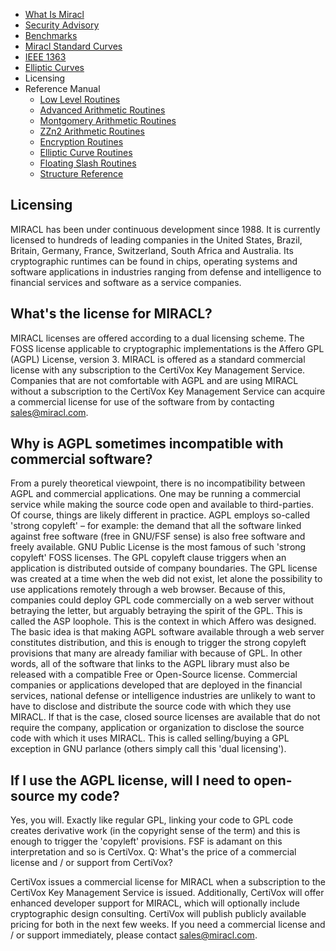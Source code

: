 * [What Is Miracl](README.md)
* [Security Advisory](security-advisory.md)
* [Benchmarks](benchmarks.md)
* [Miracl Standard Curves](miracl-standard-curves.md)
* [IEEE 1363](ieee-1363.md)
* [Elliptic Curves](elliptic-curves.md)
* Licensing
* Reference Manual
	* [Low Level Routines](reference-manual/low-level-routines.md)
	* [Advanced Arithmetic Routines](reference-manual/advanced-arithmetic-routines.md)
	* [Montgomery Arithmetic Routines](reference-manual/montgomery-arithmetic-routines.md)
	* [ZZn2 Arithmetic Routines](reference-manual/zzn2-arithmetic-routines.md)
	* [Encryption Routines](reference-manual/encryption-routines.md)
	* [Elliptic Curve Routines](reference-manual/elliptic-curve-routines.md)
	* [Floating Slash Routines](reference-manual/floating-slash-routines.md)
	* [Structure Reference](reference-manual/structure-reference.md)


Licensing
---

MIRACL has been under continuous development since 1988. It is currently licensed to hundreds of leading companies in the United States, Brazil, Britain, Germany, France, Switzerland, South Africa and Australia. Its cryptographic runtimes can be found in chips, operating systems and software applications in industries ranging from defense and intelligence to financial services and software as a service companies.

## What's the license for MIRACL?

MIRACL licenses are offered according to a dual licensing scheme. The FOSS license applicable to cryptographic implementations is the Affero GPL (AGPL) License, version 3. MIRACL is offered as a standard commercial license with any subscription to the CertiVox Key Management Service. Companies that are not comfortable with AGPL and are using MIRACL without a subscription to the CertiVox Key Management Service can acquire a commercial license for use of the software from by contacting <sales@miracl.com>.

## Why is AGPL sometimes incompatible with commercial software?

From a purely theoretical viewpoint, there is no incompatibility between AGPL and commercial applications. One may be running a commercial service while making the source code open and available to third-parties. Of course, things are likely different in practice. AGPL employs so-called 'strong copyleft' – for example: the demand that all the software linked against free software (free in GNU/FSF sense) is also free software and freely available. GNU Public License is the most famous of such 'strong copyleft' FOSS licenses. The GPL copyleft clause triggers when an application is distributed outside of company boundaries. The GPL license was created at a time when the web did not exist, let alone the possibility to use applications remotely through a web browser. Because of this, companies could deploy GPL code commercially on a web server without betraying the letter, but arguably betraying the spirit of the GPL. This is called the ASP loophole. This is the context in which Affero was designed. The basic idea is that making AGPL software available through a web server constitutes distribution, and this is enough to trigger the strong copyleft provisions that many are already familiar with because of GPL. In other words, all of the software that links to the AGPL library must also be released with a compatible Free or Open-Source license. Commercial companies or applications developed that are deployed in the financial services, national defense or intelligence industries are unlikely to want to have to disclose and distribute the source code with which they use MIRACL. If that is the case, closed source licenses are available that do not require the company, application or organization to disclose the source code with which it uses MIRACL. This is called selling/buying a GPL exception in GNU parlance (others simply call this 'dual licensing').

## If I use the AGPL license, will I need to open-source my code?

Yes, you will. Exactly like regular GPL, linking your code to GPL code creates derivative work (in the copyright sense of the term) and this is enough to trigger the 'copyleft' provisions. FSF is adamant on this interpretation and so is CertiVox.
Q: What's the price of a commercial license and / or support from CertiVox?

CertiVox issues a commercial license for MIRACL when a subscription to the CertiVox Key Management Service is issued. Additionally, CertiVox will offer enhanced developer support for MIRACL, which will optionally include cryptographic design consulting. CertiVox will publish publicly available pricing for both in the next few weeks. If you need a commercial license and / or support immediately, please contact <sales@miracl.com>.
